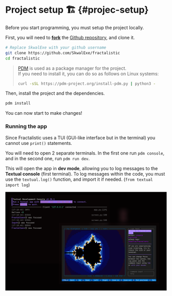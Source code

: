 # Project setup 🏗️ {#projec-setup}

Before you start programming, you must setup the project locally.

First, you will need to [**fork**](https://docs.github.com/en/pull-requests/collaborating-with-pull-requests/working-with-forks/fork-a-repo) the [Github repository](https://github.com/SkwalExe/fractalistic), and clone it.

```bash
# Replace SkwalExe with your github username
git clone https://github.com/SkwalExe/fractalistic
cd fractalistic
```

> [PDM](https://pdm-project.org/en/latest/) is used as a package manager for the project. \
> If you need to install it, you can do so as follows on Linux systems:
>
>    ```bash
>    curl -sSL https://pdm-project.org/install-pdm.py | python3 -
>    ```

Then, install the project and the dependencies.

```bash
pdm install
```

You can now start to make changes!

### Running the app

Since Fractalistic uses a TUI (GUI-like interface but in the terminal) you cannot use `print()` statements.

You will need to open 2 separate terminals. 
In the first one run `pdm console`, and in the second one, run `pdm run dev`. 

This will open the app in **dev mode**, allowing you to log messages 
to the **Textual console** (first terminal). To log messages within the code, 
you must use the `textual.log()` function, and import it if needed. (`from textual import log`)

![Dev mode preview](./assets/devmode.png)
